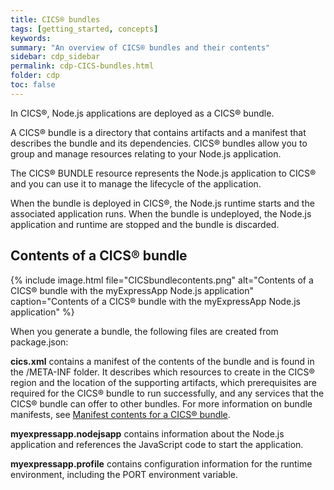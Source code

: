 ```yaml
---
title: CICS® bundles
tags: [getting_started, concepts]
keywords:
summary: "An overview of CICS® bundles and their contents"
sidebar: cdp_sidebar
permalink: cdp-CICS-bundles.html
folder: cdp
toc: false
---
```

In CICS®, Node.js applications are deployed as a CICS® bundle.

A CICS® bundle is a directory that contains artifacts and a manifest that describes the bundle and its dependencies. CICS® bundles allow you to group and manage resources relating to your Node.js application.

The CICS® BUNDLE resource represents the Node.js application to CICS® and you can use it to manage the lifecycle of the application.

When the bundle is deployed in CICS®, the Node.js runtime starts and the associated application runs. When the bundle is undeployed, the Node.js application and runtime are stopped and the bundle is discarded.

## Contents of a CICS® bundle

{% include image.html file="CICSbundlecontents.png" alt="Contents of a CICS® bundle with the myExpressApp Node.js application" caption="Contents of a CICS® bundle with the myExpressApp Node.js application" %}

When you generate a bundle, the following files are created from package.json:  

**cics.xml** contains a manifest of the contents of the bundle and is found in the /META-INF folder. It describes which resources to create in the CICS® region and the location of the supporting artifacts, which prerequisites are required for the CICS® bundle to run successfully, and any services that the CICS® bundle can offer to other bundles. For more information on bundle manifests, see [Manifest contents for a CICS® bundle](https://www.ibm.com/support/knowledgecenter/SSGMCP_5.5.0/configuring/resources/manifestdefinitions.html).

**myexpressapp.nodejsapp** contains information about the Node.js application and references the JavaScript code to start the application.

**myexpressapp.profile** contains configuration information for the runtime environment, including the PORT environment variable.
